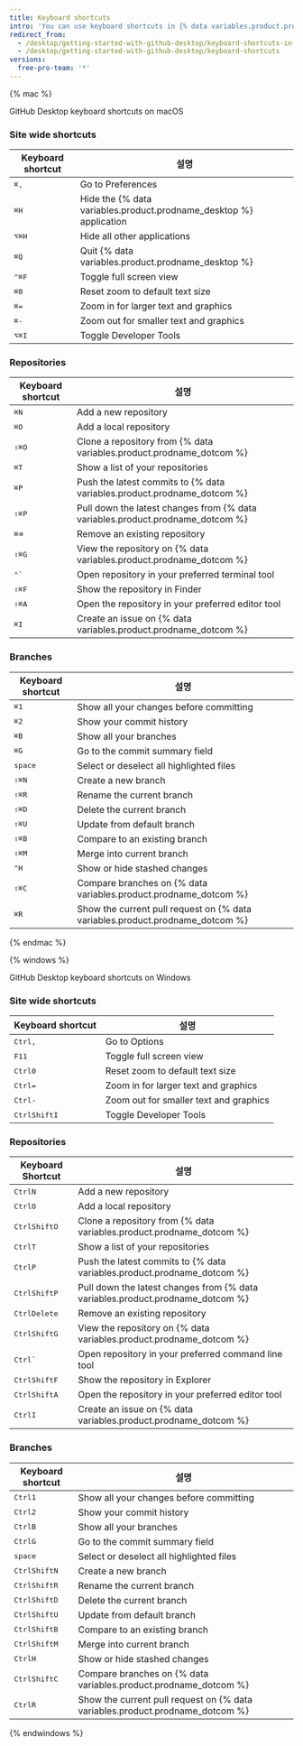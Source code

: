 ```yaml
---
title: Keyboard shortcuts
intro: 'You can use keyboard shortcuts in {% data variables.product.prodname_desktop %}.'
redirect_from:
  - /desktop/getting-started-with-github-desktop/keyboard-shortcuts-in-github-desktop/
  - /desktop/getting-started-with-github-desktop/keyboard-shortcuts
versions:
  free-pro-team: '*'
---
```


{% mac %}

GitHub Desktop keyboard shortcuts on macOS

### Site wide shortcuts

| Keyboard shortcut                    | 설명                                                                 |
| ------------------------------------ | ------------------------------------------------------------------ |
| <kbd>⌘</kbd><kbd>,</kbd>             | Go to Preferences                                                  |
| <kbd>⌘</kbd><kbd>H</kbd>             | Hide the {% data variables.product.prodname_desktop %} application |
| <kbd>⌥</kbd><kbd>⌘</kbd><kbd>H</kbd> | Hide all other applications                                        |
| <kbd>⌘</kbd><kbd>Q</kbd>             | Quit {% data variables.product.prodname_desktop %}
| <kbd>⌃</kbd><kbd>⌘</kbd><kbd>F</kbd> | Toggle full screen view                                            |
| <kbd>⌘</kbd><kbd>0</kbd>             | Reset zoom to default text size                                    |
| <kbd>⌘</kbd><kbd>=</kbd>             | Zoom in for larger text and graphics                               |
| <kbd>⌘</kbd><kbd>-</kbd>             | Zoom out for smaller text and graphics                             |
| <kbd>⌥</kbd><kbd>⌘</kbd><kbd>I</kbd> | Toggle Developer Tools                                             |

### Repositories

| Keyboard shortcut                    | 설명                                                                             |
| ------------------------------------ | ------------------------------------------------------------------------------ |
| <kbd>⌘</kbd><kbd>N</kbd>             | Add a new repository                                                           |
| <kbd>⌘</kbd><kbd>O</kbd>             | Add a local repository                                                         |
| <kbd>⇧</kbd><kbd>⌘</kbd><kbd>O</kbd> | Clone a repository from {% data variables.product.prodname_dotcom %}
| <kbd>⌘</kbd><kbd>T</kbd>             | Show a list of your repositories                                               |
| <kbd>⌘</kbd><kbd>P</kbd>             | Push the latest commits to {% data variables.product.prodname_dotcom %}
| <kbd>⇧</kbd><kbd>⌘</kbd><kbd>P</kbd> | Pull down the latest changes from {% data variables.product.prodname_dotcom %}
| <kbd>⌘</kbd><kbd>⌫</kbd>             | Remove an existing repository                                                  |
| <kbd>⇧</kbd><kbd>⌘</kbd><kbd>G</kbd> | View the repository on {% data variables.product.prodname_dotcom %}
| <kbd>⌃</kbd><kbd>&grave;</kbd>       | Open repository in your preferred terminal tool                                |
| <kbd>⇧</kbd><kbd>⌘</kbd><kbd>F</kbd> | Show the repository in Finder                                                  |
| <kbd>⇧</kbd><kbd>⌘</kbd><kbd>A</kbd> | Open the repository in your preferred editor tool                              |
| <kbd>⌘</kbd><kbd>I</kbd>             | Create an issue on {% data variables.product.prodname_dotcom %}

### Branches

| Keyboard shortcut                    | 설명                                                                            |
| ------------------------------------ | ----------------------------------------------------------------------------- |
| <kbd>⌘</kbd><kbd>1</kbd>             | Show all your changes before committing                                       |
| <kbd>⌘</kbd><kbd>2</kbd>             | Show your commit history                                                      |
| <kbd>⌘</kbd><kbd>B</kbd>             | Show all your branches                                                        |
| <kbd>⌘</kbd><kbd>G</kbd>             | Go to the commit summary field                                                |
| <kbd>space</kbd>                     | Select or deselect all highlighted files                                      |
| <kbd>⇧</kbd><kbd>⌘</kbd><kbd>N</kbd> | Create a new branch                                                           |
| <kbd>⇧</kbd><kbd>⌘</kbd><kbd>R</kbd> | Rename the current branch                                                     |
| <kbd>⇧</kbd><kbd>⌘</kbd><kbd>D</kbd> | Delete the current branch                                                     |
| <kbd>⇧</kbd><kbd>⌘</kbd><kbd>U</kbd> | Update from default branch                                                    |
| <kbd>⇧</kbd><kbd>⌘</kbd><kbd>B</kbd> | Compare to an existing branch                                                 |
| <kbd>⇧</kbd><kbd>⌘</kbd><kbd>M</kbd> | Merge into current branch                                                     |
| <kbd>⌃</kbd><kbd>H</kbd>             | Show or hide stashed changes                                                  |
| <kbd>⇧</kbd><kbd>⌘</kbd><kbd>C</kbd> | Compare branches on {% data variables.product.prodname_dotcom %}
| <kbd>⌘</kbd><kbd>R</kbd>             | Show the current pull request on {% data variables.product.prodname_dotcom %}

{% endmac %}

{% windows %}

GitHub Desktop keyboard shortcuts on Windows

### Site wide shortcuts

| Keyboard shortcut                           | 설명                                     |
| ------------------------------------------- | -------------------------------------- |
| <kbd>Ctrl</kbd><kbd>,</kbd>                 | Go to Options                          |
| <kbd>F11</kbd>                              | Toggle full screen view                |
| <kbd>Ctrl</kbd><kbd>0</kbd>                 | Reset zoom to default text size        |
| <kbd>Ctrl</kbd><kbd>=</kbd>                 | Zoom in for larger text and graphics   |
| <kbd>Ctrl</kbd><kbd>-</kbd>                 | Zoom out for smaller text and graphics |
| <kbd>Ctrl</kbd><kbd>Shift</kbd><kbd>I</kbd> | Toggle Developer Tools                 |

### Repositories

| Keyboard Shortcut                           | 설명                                                                             |
| ------------------------------------------- | ------------------------------------------------------------------------------ |
| <kbd>Ctrl</kbd><kbd>N</kbd>                 | Add a new repository                                                           |
| <kbd>Ctrl</kbd><kbd>O</kbd>                 | Add a local repository                                                         |
| <kbd>Ctrl</kbd><kbd>Shift</kbd><kbd>O</kbd> | Clone a repository from {% data variables.product.prodname_dotcom %}
| <kbd>Ctrl</kbd><kbd>T</kbd>                 | Show a list of your repositories                                               |
| <kbd>Ctrl</kbd><kbd>P</kbd>                 | Push the latest commits to {% data variables.product.prodname_dotcom %}
| <kbd>Ctrl</kbd><kbd>Shift</kbd><kbd>P</kbd> | Pull down the latest changes from {% data variables.product.prodname_dotcom %}
| <kbd>Ctrl</kbd><kbd>Delete</kbd>            | Remove an existing repository                                                  |
| <kbd>Ctrl</kbd><kbd>Shift</kbd><kbd>G</kbd> | View the repository on {% data variables.product.prodname_dotcom %}
| <kbd>Ctrl</kbd><kbd>&grave;</kbd>           | Open repository in your preferred command line tool                            |
| <kbd>Ctrl</kbd><kbd>Shift</kbd><kbd>F</kbd> | Show the repository in Explorer                                                |
| <kbd>Ctrl</kbd><kbd>Shift</kbd><kbd>A</kbd> | Open the repository in your preferred editor tool                              |
| <kbd>Ctrl</kbd><kbd>I</kbd>                 | Create an issue on {% data variables.product.prodname_dotcom %}

### Branches

| Keyboard shortcut                           | 설명                                                                            |
| ------------------------------------------- | ----------------------------------------------------------------------------- |
| <kbd>Ctrl</kbd><kbd>1</kbd>                 | Show all your changes before committing                                       |
| <kbd>Ctrl</kbd><kbd>2</kbd>                 | Show your commit history                                                      |
| <kbd>Ctrl</kbd><kbd>B</kbd>                 | Show all your branches                                                        |
| <kbd>Ctrl</kbd><kbd>G</kbd>                 | Go to the commit summary field                                                |
| <kbd>space</kbd>                            | Select or deselect all highlighted files                                      |
| <kbd>Ctrl</kbd><kbd>Shift</kbd><kbd>N</kbd> | Create a new branch                                                           |
| <kbd>Ctrl</kbd><kbd>Shift</kbd><kbd>R</kbd> | Rename the current branch                                                     |
| <kbd>Ctrl</kbd><kbd>Shift</kbd><kbd>D</kbd> | Delete the current branch                                                     |
| <kbd>Ctrl</kbd><kbd>Shift</kbd><kbd>U</kbd> | Update from default branch                                                    |
| <kbd>Ctrl</kbd><kbd>Shift</kbd><kbd>B</kbd> | Compare to an existing branch                                                 |
| <kbd>Ctrl</kbd><kbd>Shift</kbd><kbd>M</kbd> | Merge into current branch                                                     |
| <kbd>Ctrl</kbd><kbd>H</kbd>                 | Show or hide stashed changes                                                  |
| <kbd>Ctrl</kbd><kbd>Shift</kbd><kbd>C</kbd> | Compare branches on {% data variables.product.prodname_dotcom %}
| <kbd>Ctrl</kbd><kbd>R</kbd>                 | Show the current pull request on {% data variables.product.prodname_dotcom %}

{% endwindows %}
